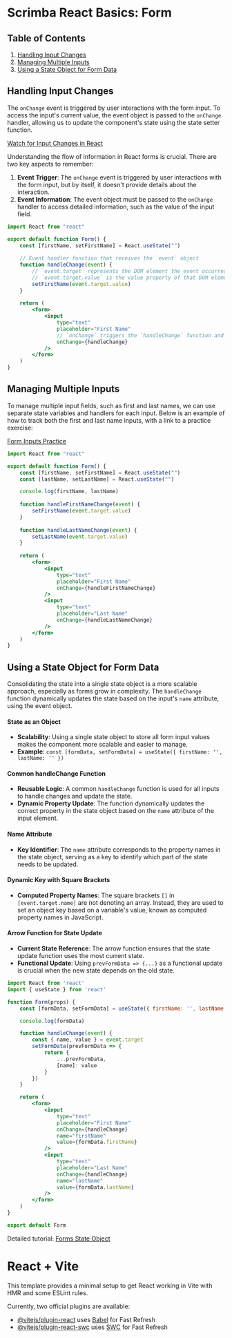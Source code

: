 # Scrimba React Basics: Form 

## Table of Contents
1. [Handling Input Changes](#handling-input-changes)
2. [Managing Multiple Inputs](#managing-multiple-inputs)
3. [Using a State Object for Form Data](#using-a-state-object-for-form-data)

## Handling Input Changes

The `onChange` event is triggered by user interactions with the form input. To access the input's current value, the event object is passed to the `onChange` handler, allowing us to update the component's state using the state setter function.

[Watch for Input Changes in React](https://scrimba.com/learn/frontend/watch-for-input-changes-in-react-co1bc45cd92a4e5e4aea7cc45)


Understanding the flow of information in React forms is crucial. There are two key aspects to remember:

1. **Event Trigger**: The `onChange` event is triggered by user interactions with the form input, but by itself, it doesn't provide details about the interaction.
2. **Event Information**: The event object must be passed to the `onChange` handler to access detailed information, such as the value of the input field.


```jsx
import React from "react"

export default function Form() {
    const [firstName, setFirstName] = React.useState("")
    
    // Event handler function that receives the `event` object
    function handleChange(event) {
        // `event.target` represents the DOM element the event occurred on
        // `event.target.value` is the value property of that DOM element
        setFirstName(event.target.value)
    }
    
    return (
        <form>
            <input
                type="text"
                placeholder="First Name"
                // `onChange` triggers the `handleChange` function and passes the `event` object
                onChange={handleChange}
            />
        </form>
    )
}
```

## Managing Multiple Inputs

To manage multiple input fields, such as first and last names, we can use separate state variables and handlers for each input. Below is an example of how to track both the first and last name inputs, with a link to a practice exercise:

[Form Inputs Practice](https://scrimba.com/learn/frontend/form-inputs-practice-co5014a2691f7e17ada7501af)

```jsx
import React from "react"

export default function Form() {
    const [firstName, setFirstName] = React.useState("")
    const [lastName, setLastName] = React.useState("")

    console.log(firstName, lastName)
    
    function handleFirstNameChange(event) {
        setFirstName(event.target.value)
    }
    
    function handleLastNameChange(event) {
        setLastName(event.target.value)
    }
    
    return (
        <form>
            <input
                type="text"
                placeholder="First Name"
                onChange={handleFirstNameChange}
            />
            <input
                type="text"
                placeholder="Last Name"
                onChange={handleLastNameChange}
            />
        </form>
    )
}
```

## Using a State Object for Form Data

Consolidating the state into a single state object is a more scalable approach, especially as forms grow in complexity. The `handleChange` function dynamically updates the state based on the input's `name` attribute, using the event object.

#### State as an Object
- **Scalability**: Using a single state object to store all form input values makes the component more scalable and easier to manage.
- **Example**: `const [formData, setFormData] = useState({ firstName: '', lastName: '' })`

#### Common handleChange Function
- **Reusable Logic**: A common `handleChange` function is used for all inputs to handle changes and update the state.
- **Dynamic Property Update**: The function dynamically updates the correct property in the state object based on the `name` attribute of the input element.

#### Name Attribute
- **Key Identifier**: The `name` attribute corresponds to the property names in the state object, serving as a key to identify which part of the state needs to be updated.

#### Dynamic Key with Square Brackets
- **Computed Property Names**: The square brackets `[]` in `[event.target.name]` are not denoting an array. Instead, they are used to set an object key based on a variable's value, known as computed property names in JavaScript.

#### Arrow Function for State Update
- **Current State Reference**: The arrow function ensures that the state update function uses the most current state.
- **Functional Update**: Using `prevFormData => {...}` as a functional update is crucial when the new state depends on the old state.


```jsx
import React from 'react'
import { useState } from 'react'

function Form(props) {
    const [formData, setFormData] = useState({ firstName: '', lastName: '' })

    console.log(formData)

    function handleChange(event) {
        const { name, value } = event.target
        setFormData(prevFormData => {
            return {
                ...prevFormData,
                [name]: value
            }
        })
    }

    return (
        <form>
            <input
                type="text"
                placeholder="First Name"
                onChange={handleChange}
                name="firstName"
                value={formData.firstName}
            />
            <input
                type="text"
                placeholder="Last Name"
                onChange={handleChange}
                name="lastName"
                value={formData.lastName}
            />
        </form>
    )
}

export default Form
```

Detailed tutorial: [Forms State Object](https://scrimba.com/learn/frontend/forms-state-object-co4014fe8a23d6c6d376747ca)

# React + Vite

This template provides a minimal setup to get React working in Vite with HMR and some ESLint rules.

Currently, two official plugins are available:

- [@vitejs/plugin-react](https://github.com/vitejs/vite-plugin-react/blob/main/packages/plugin-react/README.md) uses [Babel](https://babeljs.io/) for Fast Refresh
- [@vitejs/plugin-react-swc](https://github.com/vitejs/vite-plugin-react-swc) uses [SWC](https://swc.rs/) for Fast Refresh
